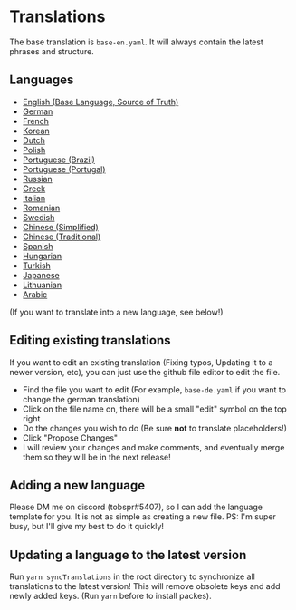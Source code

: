 # Translations

The base translation is `base-en.yaml`. It will always contain the latest phrases and structure.

## Languages

-   [English (Base Language, Source of Truth)](base-en.yaml)
-   [German](base-de.yaml)
-   [French](base-fr.yaml)
-   [Korean](base-kor.yaml)
-   [Dutch](base-nl.yaml)
-   [Polish](base-pl.yaml)
-   [Portuguese (Brazil)](base-pt-BR.yaml)
-   [Portuguese (Portugal)](base-pt-PT.yaml)
-   [Russian](base-ru.yaml)
-   [Greek](base-el.yaml)
-   [Italian](base-it.yaml)
-   [Romanian](base-ro.yaml)
-   [Swedish](base-sv.yaml)
-   [Chinese (Simplified)](base-zh-CN.yaml)
-   [Chinese (Traditional)](base-zh-TW.yaml)
-   [Spanish](base-es.yaml)
-   [Hungarian](base-hu.yaml)
-   [Turkish](base-tr.yaml)
-   [Japanese](base-ja.yaml)
-   [Lithuanian](base-lt.yaml)
-   [Arabic](base-ar.yaml)

(If you want to translate into a new language, see below!)

## Editing existing translations

If you want to edit an existing translation (Fixing typos, Updating it to a newer version, etc), you can just use the github file editor to edit the file.

-   Find the file you want to edit (For example, `base-de.yaml` if you want to change the german translation)
-   Click on the file name on, there will be a small "edit" symbol on the top right
-   Do the changes you wish to do (Be sure **not** to translate placeholders!)
-   Click "Propose Changes"
-   I will review your changes and make comments, and eventually merge them so they will be in the next release!

## Adding a new language

Please DM me on discord (tobspr#5407), so I can add the language template for you. It is not as simple as creating a new file.
PS: I'm super busy, but I'll give my best to do it quickly!

## Updating a language to the latest version

Run `yarn syncTranslations` in the root directory to synchronize all translations to the latest version! This will remove obsolete keys and add newly added keys. (Run `yarn` before to install packes).
